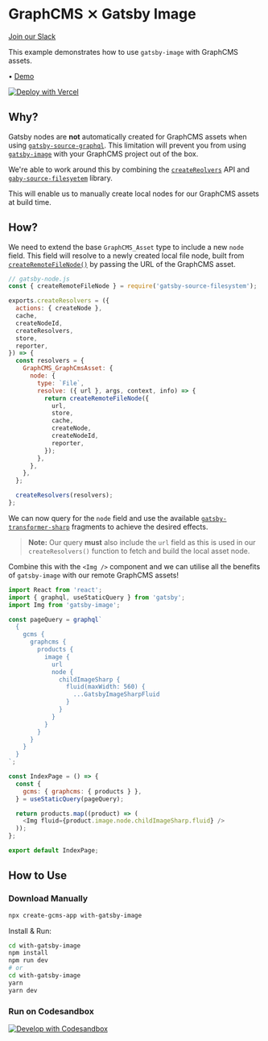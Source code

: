 # GraphCMS ⨯ Gatsby Image

[Join our Slack](https://slack.graphcms.com)

This example demonstrates how to use `gatsby-image` with GraphCMS assets.

• [Demo](https://graphcms-with-gatsby-image.now.sh)

[![Deploy with Vercel](https://vercel.com/button)](https://vercel.com/import/project?template=https://github.com/OneGraph/graphcms-examples/tree/master/with-gatsby-image)

## Why?

Gatsby nodes are **not** automatically created for GraphCMS assets when using [`gatsby-source-graphql`](https://www.gatsbyjs.org/packages/gatsby-source-graphql/). This limitation will prevent you from using [`gatsby-image`](https://www.gatsbyjs.org/packages/gatsby-image/) with your GraphCMS project out of the box.

We're able to work around this by combining the [`createReolvers`](https://www.gatsbyjs.org/docs/node-apis/#createResolvers) API and [`gaby-source-filesyetem`](https://www.gatsbyjs.org/packages/gatsby-source-filesystem/) library.

This will enable us to manually create local nodes for our GraphCMS assets at build time.

## How?

We need to extend the base `GraphCMS_Asset` type to include a new `node` field. This field will resolve to a newly created local file node, built from [`createRemoteFileNode()`](https://www.gatsbyjs.org/packages/gatsby-source-filesystem/#createremotefilenode) by passing the URL of the GraphCMS asset.

```js
// gatsby-node.js
const { createRemoteFileNode } = require('gatsby-source-filesystem');

exports.createResolvers = ({
  actions: { createNode },
  cache,
  createNodeId,
  createResolvers,
  store,
  reporter,
}) => {
  const resolvers = {
    GraphCMS_GraphCmsAsset: {
      node: {
        type: `File`,
        resolve: ({ url }, args, context, info) => {
          return createRemoteFileNode({
            url,
            store,
            cache,
            createNode,
            createNodeId,
            reporter,
          });
        },
      },
    },
  };

  createResolvers(resolvers);
};
```

We can now query for the `node` field and use the available [`gatsby-transformer-sharp`](https://www.gatsbyjs.org/packages/gatsby-image/#gatsby-transformer-sharp) fragments to achieve the desired effects.

> **Note:** Our query **must** also include the `url` field as this is used in our `createResolvers()` function to fetch and build the local asset node.

Combine this with the `<Img />` component and we can utilise all the benefits of `gatsby-image` with our remote GraphCMS assets!

```js
import React from 'react';
import { graphql, useStaticQuery } from 'gatsby';
import Img from 'gatsby-image';

const pageQuery = graphql`
  {
    gcms {
      graphcms {
        products {
          image {
            url
            node {
              childImageSharp {
                fluid(maxWidth: 560) {
                  ...GatsbyImageSharpFluid
                }
              }
            }
          }
        }
      }
    }
  }
`;

const IndexPage = () => {
  const {
    gcms: { graphcms: { products } },
  } = useStaticQuery(pageQuery);

  return products.map((product) => (
    <Img fluid={product.image.node.childImageSharp.fluid} />
  ));
};

export default IndexPage;
```

## How to Use

### Download Manually

```bash
npx create-gcms-app with-gatsby-image
```

Install & Run:

```bash
cd with-gatsby-image
npm install
npm run dev
# or
cd with-gatsby-image
yarn
yarn dev
```

### Run on Codesandbox

[![Develop with Codesandbox](https://codesandbox.io/static/img/play-codesandbox.svg)](https://codesandbox.io/s/github/OneGraph/graphcms-examples/tree/master/with-gatsby-image)
